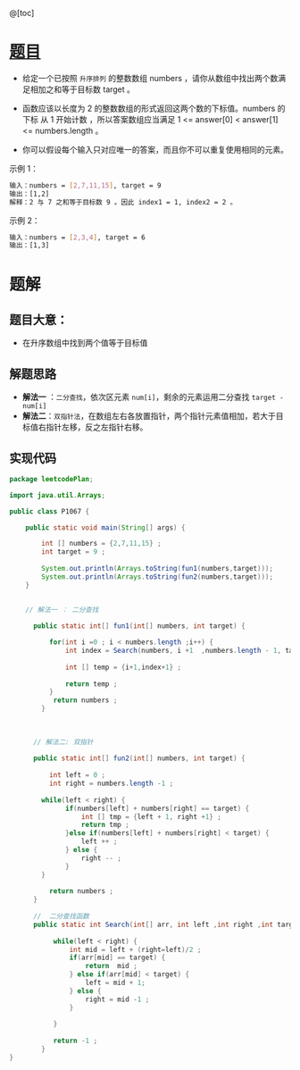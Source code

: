 ﻿@[toc]
# [题目](https://leetcode-cn.com/problems/two-sum-ii-input-array-is-sorted/)
- 给定一个已按照 `升序排列`  的整数数组 numbers ，请你从数组中找出两个数满足相加之和等于目标数 target 。

- 函数应该以长度为 2 的整数数组的形式返回这两个数的下标值。numbers 的下标 从 1 开始计数 ，所以答案数组应当满足 1 <= answer[0] < answer[1] <= numbers.length 。

- 你可以假设每个输入只对应唯一的答案，而且你不可以重复使用相同的元素。

 
示例 1：

```bash
输入：numbers = [2,7,11,15], target = 9
输出：[1,2]
解释：2 与 7 之和等于目标数 9 。因此 index1 = 1, index2 = 2 。
```

示例 2：

```bash
输入：numbers = [2,3,4], target = 6
输出：[1,3]
```


# 题解
## 题目大意：
- 在升序数组中找到两个值等于目标值
## 解题思路
- **解法一** ：`二分查找`，依次区元素 `num[i]`，剩余的元素运用二分查找 `target - num[i]` 
- **解法二**：`双指针法`，在数组左右各放置指针，两个指针元素值相加，若大于目标值右指针左移，反之左指针右移。
## 实现代码

```java
package leetcodePlan;

import java.util.Arrays;

public class P1067 {

	public static void main(String[] args) {

		int [] numbers = {2,7,11,15} ;
		int target = 9 ;
		
		System.out.println(Arrays.toString(fun1(numbers,target)));
		System.out.println(Arrays.toString(fun2(numbers,target)));
	}

	
	// 解法一 ： 二分查找
	
	  public static int[] fun1(int[] numbers, int target) {

		  for(int i =0 ; i < numbers.length ;i++) {
			  int index = Search(numbers, i +1  ,numbers.length - 1, target - numbers[i]) ;
			  
			  int [] temp = {i+1,index+1} ;
			  
			  return temp ;
		  }
		   return numbers ;
	    }
	  
	  
	  
	  // 解法二: 双指针
	   
	  public static int[] fun2(int[] numbers, int target) {
		  
		  int left = 0 ;
		  int right = numbers.length -1 ;
		  
		while(left < right) {
			  if(numbers[left] + numbers[right] == target) {
				  int [] tmp = {left + 1, right +1} ;
				  return tmp ;
			  }else if(numbers[left] + numbers[right] < target) {
				  left ++ ;
			  } else {
				  right -- ;
			  }
		}
	  
		  return numbers ;
	  }
	  
	  //  二分查找函数
	  public static int Search(int[] arr, int left ,int right ,int target) {
         
		   while(left < right) {
			   int mid = left + (right=left)/2 ;
			   if(arr[mid] == target) {
				   return  mid ;
			   } else if(arr[mid] < target) {
				   left = mid + 1;
			   } else {
				   right = mid -1 ;
			   }
			    
		   }
	      
		   return -1 ;
	    }
}

```

